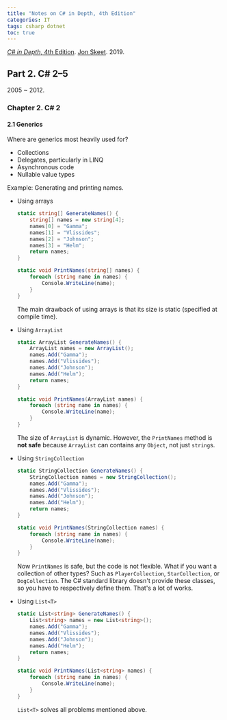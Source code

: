 ```yaml
---
title: "Notes on C# in Depth, 4th Edition"
categories: IT
tags: csharp dotnet
toc: true
---
```


[*C# in Depth*, 4th Edition](https://csharpindepth.com/). [Jon Skeet](https://codeblog.jonskeet.uk/). 2019.

## Part 2. C# 2–5

2005 ~ 2012.

### Chapter 2. C# 2

#### 2.1 Generics

Where are generics most heavily used for?

- Collections
- Delegates, particularly in LINQ
- Asynchronous code
- Nullable value types

Example: Generating and printing names.

- Using arrays

    ```c#
    static string[] GenerateNames() {
        string[] names = new string[4]; 
        names[0] = "Gamma";
        names[1] = "Vlissides"; 
        names[2] = "Johnson";
        names[3] = "Helm";
        return names;
    }

    static void PrintNames(string[] names) {
        foreach (string name in names) {
            Console.WriteLine(name);
        }
    }
    ```

    The main drawback of using arrays is that its size is static (specified at compile time).

- Using `ArrayList`

    ```c#
    static ArrayList GenerateNames() {
        ArrayList names = new ArrayList(); 
        names.Add("Gamma"); 
        names.Add("Vlissides"); 
        names.Add("Johnson"); 
        names.Add("Helm");
        return names;
    }

    static void PrintNames(ArrayList names) {
        foreach (string name in names) {
            Console.WriteLine(name);
        }
    }
    ```

    The size of `ArrayList` is dynamic. However, the `PrintNames` method is **not safe** because `ArrayList` can contains any `Object`, not just `string`s.

- Using `StringCollection`

    ```c#
    static StringCollection GenerateNames() {
        StringCollection names = new StringCollection(); 
        names.Add("Gamma");
        names.Add("Vlissides");
        names.Add("Johnson");
        names.Add("Helm");
        return names;
    }

    static void PrintNames(StringCollection names) {
        foreach (string name in names) {
            Console.WriteLine(name);
        }
    }
    ```

    Now `PrintNames` is safe, but the code is not flexible. What if you want a collection of other types? Such as `PlayerCollection`, `StarCollection`, or `DogCollection`. The C# standard library doesn't provide these classes, so you have to respectively define them. That's a lot of works.

- Using `List<T>`

    ```c#
    static List<string> GenerateNames() {
        List<string> names = new List<string>(); 
        names.Add("Gamma"); 
        names.Add("Vlissides"); 
        names.Add("Johnson");
        names.Add("Helm");
        return names;
    }

    static void PrintNames(List<string> names) {
        foreach (string name in names) {
            Console.WriteLine(name);
        }
    }
    ```

    `List<T>` solves all problems mentioned above.
